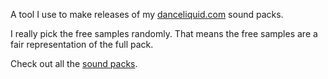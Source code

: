 A tool I use to make releases of my [danceliquid.com](http://danceliquid.com) sound packs.

I really pick the free samples randomly. That means the free samples are a fair representation of the full pack.

Check out all the [sound packs](http://danceliquid.com/soundpacks.html).
